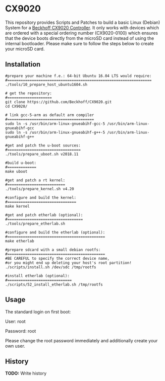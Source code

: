 # CX9020

This repository provides Scripts and Patches to build a basic Linux (Debian) System for a [Beckhoff CX9020 Controller](https://www.beckhoff.com/default.asp?embedded_pc/cx9020.htm).
It only works with devices which are ordered with a special ordering number (CX9020-0100) which ensures that the device boots directly from the microSD card instead of using the internal bootloader.
Please make sure to follow the steps below to create your microSD card.

## Installation
```
#prepare your machine f.e.: 64-bit Ubuntu 16.04 LTS would require:
#=================================================================
./tools/10_prepare_host_ubuntu1604.sh

# get the repository:
#====================
git clone https://github.com/Beckhoff/CX9020.git
cd CX9020/

# link gcc-5-arm as default arm compiler
#=======================================
sudo ln -s /usr/bin/arm-linux-gnueabihf-gcc-5 /usr/bin/arm-linux-gnueabihf-gcc
sudo ln -s /usr/bin/arm-linux-gnueabihf-g++-5 /usr/bin/arm-linux-gnueabihf-g++

#get and patch the u-boot sources:
#=================================
./tools/prepare_uboot.sh v2018.11

#build u-boot:
#=============
make uboot

#get and patch a rt kernel:
#==========================
./tools/prepare_kernel.sh v4.20

#configure and build the kernel:
#===============================
make kernel

#get and patch etherlab (optional):
#==================================
./tools/prepare_etherlab.sh

#configure and build the etherlab (optional):
#============================================
make etherlab

#prepare sdcard with a small debian rootfs:
#============================================
#BE CAREFUL to specify the correct device name,
#or you might end up deleting your host's root partition!
./scripts/install.sh /dev/sdc /tmp/rootfs

#install etherlab (optional):
#=============================
./scripts/52_install_etherlab.sh /tmp/rootfs
```
## Usage
The standard login on first boot:

User:     root

Password: root

Please change the root password immediately and additionally create your own user.

## History
**TODO:** Write history
